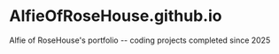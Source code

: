 # AlfieOfRoseHouse.github.io

Alfie of RoseHouse's portfolio -- coding projects completed since 2025

